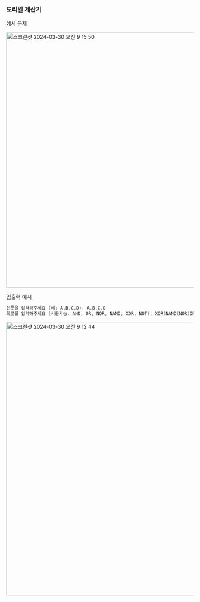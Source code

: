 <h3>도리얼 계산기</h3>

<p>예시 문제</p>
<img width="685" alt="스크린샷 2024-03-30 오전 9 15 50" src="https://github.com/Aiden-Kwak/dorial_calc/assets/67510613/02c78c9f-91f1-4f8e-9704-2251ae9c673b">


<p>입출력 예시</p>

```c
인풋을 입력해주세요 (예: A,B,C,D): A,B,C,D
회로를 입력해주세요 (사용가능: AND, OR, NOR, NAND, XOR, NOT): XOR(NAND(NOR(OR(A, B), AND(B, C)), AND(B, C)), XOR(NOR(OR(A, B), AND(B, C)), NOT(D)))
```
<img width="734" alt="스크린샷 2024-03-30 오전 9 12 44" src="https://github.com/Aiden-Kwak/dorial_calc/assets/67510613/15c322b6-4dd1-43e9-929b-7bb05762f3b2">


